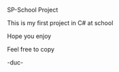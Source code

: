 SP-School Project 

This is my first project in C# at school 

Hope you enjoy

Feel free to copy

-duc-
